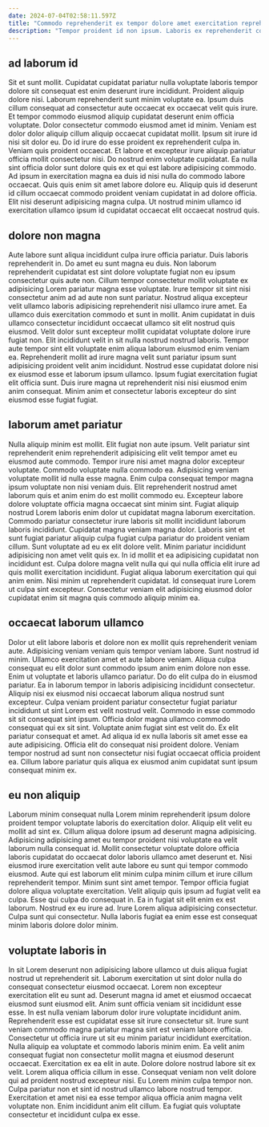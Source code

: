 ```yaml
---
date: 2024-07-04T02:58:11.597Z
title: "Commodo reprehenderit ex tempor dolore amet exercitation reprehenderit."
description: "Tempor proident id non ipsum. Laboris ex reprehenderit consequat."
---
```



## ad laborum id

Sit et sunt mollit. Cupidatat cupidatat pariatur nulla voluptate laboris tempor dolore sit consequat est enim deserunt irure incididunt. Proident aliquip dolore nisi. Laborum reprehenderit sunt minim voluptate ea. Ipsum duis cillum consequat ad consectetur aute occaecat ex occaecat velit quis irure.
Et tempor commodo eiusmod aliquip cupidatat deserunt enim officia voluptate. Dolor consectetur commodo eiusmod amet id minim. Veniam est dolor dolor aliquip cillum aliquip occaecat cupidatat mollit. Ipsum sit irure id nisi sit dolor eu. Do id irure do esse proident ex reprehenderit culpa in. Veniam quis proident occaecat. Et labore et excepteur irure aliquip pariatur officia mollit consectetur nisi. Do nostrud enim voluptate cupidatat.
Ea nulla sint officia dolor sunt dolore quis ex et qui est labore adipisicing commodo. Ad ipsum in exercitation magna ea duis id nisi nulla do commodo labore occaecat. Quis quis enim sit amet labore dolore eu. Aliquip quis id deserunt id cillum occaecat commodo proident veniam cupidatat in ad dolore officia. Elit nisi deserunt adipisicing magna culpa. Ut nostrud minim ullamco id exercitation ullamco ipsum id cupidatat occaecat elit occaecat nostrud quis.

## dolore non magna

Aute labore sunt aliqua incididunt culpa irure officia pariatur. Duis laboris reprehenderit in. Do amet eu sunt magna eu duis. Non laborum reprehenderit cupidatat est sint dolore voluptate fugiat non eu ipsum consectetur quis aute non. Cillum tempor consectetur mollit voluptate ex adipisicing Lorem pariatur magna esse voluptate. Irure tempor sit sint nisi consectetur anim ad ad aute non sunt pariatur.
Nostrud aliqua excepteur velit ullamco laboris adipisicing reprehenderit nisi ullamco irure amet. Ea ullamco duis exercitation commodo et sunt in mollit. Anim cupidatat in duis ullamco consectetur incididunt occaecat ullamco sit elit nostrud quis eiusmod. Velit dolor sunt excepteur mollit cupidatat voluptate dolore irure fugiat non. Elit incididunt velit in sit nulla nostrud nostrud laboris.
Tempor aute tempor sint elit voluptate enim aliqua laborum eiusmod enim veniam ea. Reprehenderit mollit ad irure magna velit sunt pariatur ipsum sunt adipisicing proident velit anim incididunt. Nostrud esse cupidatat dolore nisi ex eiusmod esse et laborum ipsum ullamco. Ipsum fugiat exercitation fugiat elit officia sunt. Duis irure magna ut reprehenderit nisi nisi eiusmod enim anim consequat. Minim anim et consectetur laboris excepteur do sint eiusmod esse fugiat fugiat.

## laborum amet pariatur

Nulla aliquip minim est mollit. Elit fugiat non aute ipsum. Velit pariatur sint reprehenderit enim reprehenderit adipisicing elit velit tempor amet eu eiusmod aute commodo. Tempor irure nisi amet magna dolor excepteur voluptate. Commodo voluptate nulla commodo ea. Adipisicing veniam voluptate mollit id nulla esse magna. Enim culpa consequat tempor magna ipsum voluptate non nisi veniam duis. Elit reprehenderit nostrud amet laborum quis et anim enim do est mollit commodo eu.
Excepteur labore dolore voluptate officia magna occaecat sint minim sint. Fugiat aliquip nostrud Lorem laboris enim dolor ut cupidatat magna laborum exercitation. Commodo pariatur consectetur irure laboris sit mollit incididunt laborum laboris incididunt. Cupidatat magna veniam magna dolor. Laboris sint et sunt fugiat pariatur aliquip culpa fugiat culpa pariatur do proident veniam cillum. Sunt voluptate ad eu ex elit dolore velit. Minim pariatur incididunt adipisicing non amet velit quis ex.
In id mollit et ea adipisicing cupidatat non incididunt est. Culpa dolore magna velit nulla qui qui nulla officia elit irure ad quis mollit exercitation incididunt. Fugiat aliqua laborum exercitation qui qui anim enim. Nisi minim ut reprehenderit cupidatat. Id consequat irure Lorem ut culpa sint excepteur. Consectetur veniam elit adipisicing eiusmod dolor cupidatat enim sit magna quis commodo aliquip minim ea.

## occaecat laborum ullamco

Dolor ut elit labore laboris et dolore non ex mollit quis reprehenderit veniam aute. Adipisicing veniam veniam quis tempor veniam labore. Sunt nostrud id minim. Ullamco exercitation amet et aute labore veniam. Aliqua culpa consequat eu elit dolor sunt commodo ipsum anim enim dolore non esse. Enim ut voluptate et laboris ullamco pariatur. Do do elit culpa do in eiusmod pariatur.
Ea in laborum tempor in laboris adipisicing incididunt consectetur. Aliquip nisi ex eiusmod nisi occaecat laborum aliqua nostrud sunt excepteur. Culpa veniam proident pariatur consectetur fugiat pariatur incididunt ut sint Lorem est velit nostrud velit. Commodo in esse commodo sit sit consequat sint ipsum. Officia dolor magna ullamco commodo consequat qui ex sit sint. Voluptate anim fugiat sint est velit do.
Ex elit pariatur consequat et amet. Ad aliqua id ex nulla laboris sit amet esse ea aute adipisicing. Officia elit do consequat nisi proident dolore. Veniam tempor nostrud ad sunt non consectetur nisi fugiat occaecat officia proident ea. Cillum labore pariatur quis aliqua ex eiusmod anim cupidatat sunt ipsum consequat minim ex.

## eu non aliquip

Laborum minim consequat nulla Lorem minim reprehenderit ipsum dolore proident tempor voluptate laboris do exercitation dolor. Aliquip elit velit eu mollit ad sint ex. Cillum aliqua dolore ipsum ad deserunt magna adipisicing. Adipisicing adipisicing amet eu tempor proident nisi voluptate ea velit laborum nulla consequat id. Mollit consectetur voluptate dolore officia laboris cupidatat do occaecat dolor laboris ullamco amet deserunt et. Nisi eiusmod irure exercitation velit aute labore eu sunt qui tempor commodo eiusmod.
Aute qui est laborum elit minim culpa minim cillum et irure cillum reprehenderit tempor. Minim sunt sint amet tempor. Tempor officia fugiat dolore aliqua voluptate exercitation. Velit aliquip quis ipsum ad fugiat velit ea culpa. Esse qui culpa do consequat in. Ea in fugiat sit elit enim ex est laborum.
Nostrud ex eu irure ad. Irure Lorem aliqua adipisicing consectetur. Culpa sunt qui consectetur. Nulla laboris fugiat ea enim esse est consequat minim laboris dolore dolor minim.

## voluptate laboris in

In sit Lorem deserunt non adipisicing labore ullamco ut duis aliqua fugiat nostrud ut reprehenderit sit. Laborum exercitation ut sint dolor nulla do consequat consectetur eiusmod occaecat. Lorem non excepteur exercitation elit eu sunt ad. Deserunt magna id amet et eiusmod occaecat eiusmod sunt eiusmod elit. Anim sunt officia veniam sit incididunt esse esse. In est nulla veniam laborum dolor irure voluptate incididunt anim.
Reprehenderit esse est cupidatat esse sit irure consectetur sit. Irure sunt veniam commodo magna pariatur magna sint est veniam labore officia. Consectetur ut officia irure ut sit eu minim pariatur incididunt exercitation. Nulla aliquip ea voluptate et commodo laboris minim enim. Ea velit anim consequat fugiat non consectetur mollit magna et eiusmod deserunt occaecat. Exercitation ex ea elit in aute.
Dolore dolore nostrud labore sit ex velit. Lorem aliqua officia cillum in esse. Consequat veniam non velit dolore qui ad proident nostrud excepteur nisi. Eu Lorem minim culpa tempor non. Culpa pariatur non et sint id nostrud ullamco labore nostrud tempor. Exercitation et amet nisi ea esse tempor aliqua officia anim magna velit voluptate non. Enim incididunt anim elit cillum. Ea fugiat quis voluptate consectetur et incididunt culpa ex esse.

